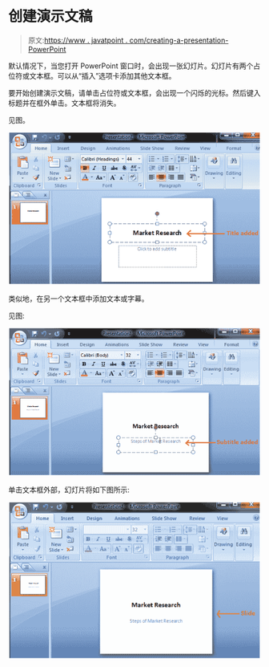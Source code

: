 # 创建演示文稿

> 原文:[https://www . javatpoint . com/creating-a-presentation-PowerPoint](https://www.javatpoint.com/creating-a-presentation-powerpoint)

默认情况下，当您打开 PowerPoint 窗口时，会出现一张幻灯片。幻灯片有两个占位符或文本框。可以从“插入”选项卡添加其他文本框。

要开始创建演示文稿，请单击占位符或文本框，会出现一个闪烁的光标。然后键入标题并在框外单击。文本框将消失。

见图。

![MSpowerpoint Creating a presentation 1](img/b1df45e66ca6f3dd7ec5fa79c692984f.png)

类似地，在另一个文本框中添加文本或字幕。

见图:

![MSpowerpoint Creating a presentation 2](img/545c211c4c78e5c6c334eae3cf5232e2.png)

单击文本框外部，幻灯片将如下图所示:

![MSpowerpoint Creating a presentation 3](img/faaa976ad0c2920e96e6eb3c402eb668.png)